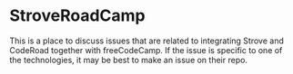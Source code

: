 # StroveRoadCamp

This is a place to discuss issues that are related to integrating Strove and CodeRoad together with freeCodeCamp. If the issue is specific to one of the technologies, it may be best to make an issue on their repo.
